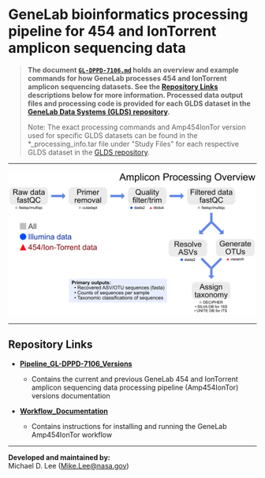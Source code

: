 # GeneLab bioinformatics processing pipeline for 454 and IonTorrent amplicon sequencing data

> **The document [`GL-DPPD-7106.md`](Pipeline_GL-DPPD-7106_Versions/GL-DPPD-7106.md) holds an overview and example commands for how GeneLab processes 454 and IonTorrent amplicon sequencing datasets. See the [Repository Links](#repository-links) descriptions below for more information. Processed data output files and processing code is provided for each GLDS dataset in the [GeneLab Data Systems (GLDS) repository](https://genelab-data.ndc.nasa.gov/genelab/projects).**  
> 
> Note: The exact processing commands and Amp454IonTor version used for specific GLDS datasets can be found in the *_processing_info.tar file under "Study Files" for each respective GLDS dataset in the [GLDS repository](https://genelab-data.ndc.nasa.gov/genelab/projects). 

--- 

<p align="center">
<a href="../images/GL-amplicon-overview.pdf"><img src="../images/GL-amplicon-overview.png"></a>
</p>

---
## Repository Links

* [**Pipeline_GL-DPPD-7106_Versions**](Pipeline_GL-DPPD-7106_Versions)

  - Contains the current and previous GeneLab 454 and IonTorrent amplicon sequencing data processing pipeline (Amp454IonTor) versions documentation

* [**Workflow_Documentation**](Workflow_Documentation)

  - Contains instructions for installing and running the GeneLab Amp454IonTor workflow

---

**Developed and maintained by:**  
Michael D. Lee (Mike.Lee@nasa.gov)

